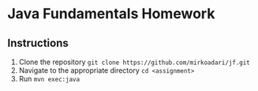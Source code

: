 Java Fundamentals Homework
==========================

Instructions
---------

1. Clone the repository `git clone https://github.com/mirkoadari/jf.git`
2. Navigate to the appropriate directory `cd <assignment>`
3. Run `mvn exec:java`